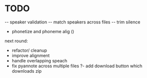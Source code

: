# TODO


-- speaker validation
-- match speakers across files
-- trim silence
- phonetize and phoneme alig ()



next round:
- refactor/ cleanup
- improve alignment
- handle overlapping speach
- fix pyannote across multiple files
?- add download button which downloads zip